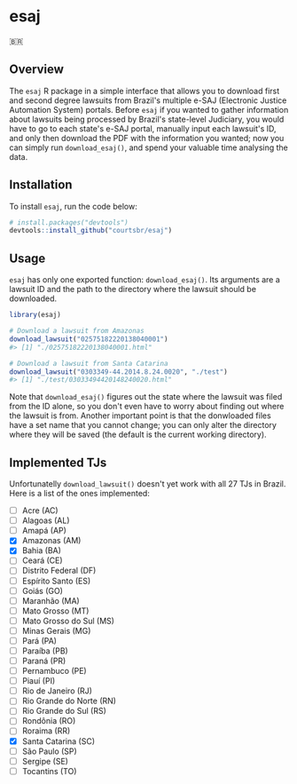 # esaj
🇧🇷

## Overview

The `esaj` R package in a simple interface that allows you to download first
and second degree lawsuits from Brazil's multiple e-SAJ (Electronic Justice
Automation System) portals. Before `esaj` if you wanted to gather information
about lawsuits being processed by Brazil's state-level Judiciary, you would
have to go to each state's e-SAJ portal, manually input each lawsuit's ID,
and only then download the PDF with the information you wanted; now you can
simply run `download_esaj()`, and spend your valuable time analysing the data.

## Installation

To install `esaj`, run the code below:

```r
# install.packages("devtools")
devtools::install_github("courtsbr/esaj")
```

## Usage

`esaj` has only one exported function: `download_esaj()`. Its arguments are a
lawsuit ID and the path to the directory where the lawsuit should be downloaded.

```r
library(esaj)

# Download a lawsuit from Amazonas
download_lawsuit("02575182220138040001")
#> [1] "./02575182220138040001.html"

# Download a lawsuit from Santa Catarina
download_lawsuit("0303349-44.2014.8.24.0020", "./test")
#> [1] "./test/03033494420148240020.html"
```

Note that `download_esaj()` figures out the state where the lawsuit was filed
from the ID alone, so you don't even have to worry about finding out where
the lawsuit is from. Another important point is that the donwloaded files
have a set name that you cannot change; you can only alter the directory
where they will be saved (the default is the current working directory).

## Implemented TJs

Unfortunatelly `download_lawsuit()` doesn't yet work with all 27 TJs in
Brazil. Here is a list of the ones implemented:
- [ ] Acre (AC)
- [ ] Alagoas (AL)
- [ ] Amapá (AP)
- [X] Amazonas (AM)
- [X] Bahia (BA)
- [ ] Ceará (CE)
- [ ] Distrito Federal (DF)
- [ ] Espírito Santo (ES)
- [ ] Goiás (GO)
- [ ] Maranhão (MA)
- [ ] Mato Grosso (MT)
- [ ] Mato Grosso do Sul (MS)
- [ ] Minas Gerais (MG)
- [ ] Pará (PA) 
- [ ] Paraíba (PB)
- [ ] Paraná (PR)
- [ ] Pernambuco (PE)
- [ ] Piauí (PI)
- [ ] Rio de Janeiro (RJ)
- [ ] Rio Grande do Norte (RN)
- [ ] Rio Grande do Sul (RS)
- [ ] Rondônia (RO)
- [ ] Roraima (RR)
- [X] Santa Catarina (SC)
- [ ] São Paulo (SP)
- [ ] Sergipe (SE)
- [ ] Tocantins (TO)
